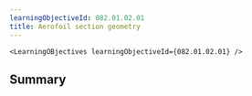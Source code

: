 ```yaml
---
learningObjectiveId: 082.01.02.01
title: Aerofoil section geometry
---
```


```tsx eval
<LearningOBjectives learningObjectiveId={082.01.02.01} />
```

## Summary
